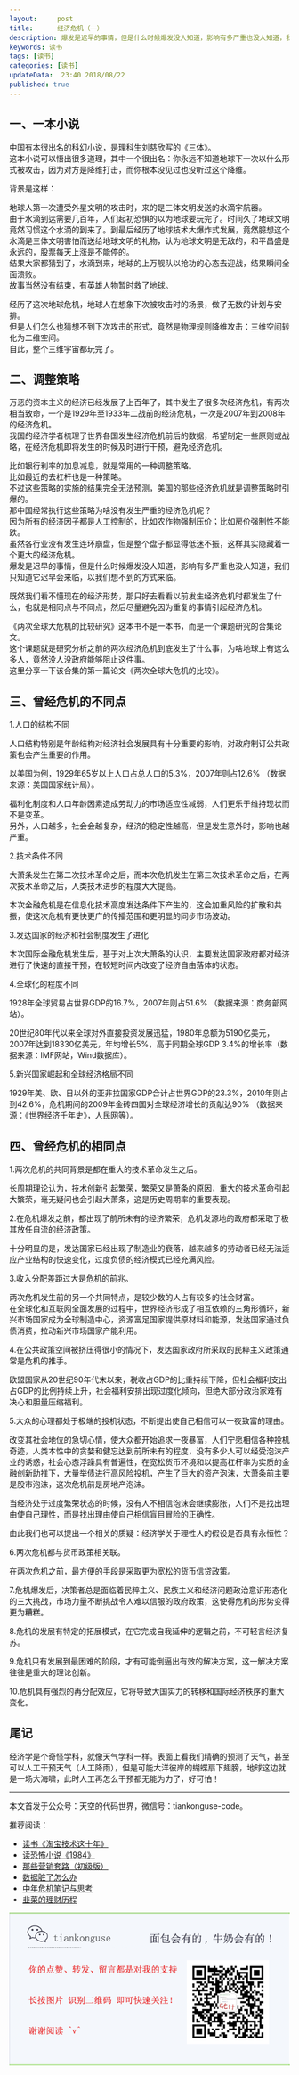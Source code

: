 ```yaml
---   
layout:     post  
title:      经济危机（一）
description: 爆发是迟早的事情，但是什么时候爆发没人知道，影响有多严重也没人知道，我们只知道它迟早会来临，以我们想不到的方式来临。      
keywords: 读书 
tags: [读书]  
categories: [读书]  
updateData:  23:40 2018/08/22   
published: true   
---  
```




## 一、一本小说


中国有本很出名的科幻小说，是理科生刘慈欣写的《三体》。    
这本小说可以悟出很多道理，其中一个很出名：你永远不知道地球下一次以什么形式被攻击，因为对方是降维打击，而你根本没见过也没听过这个降维。  


背景是这样：  


地球人第一次遭受外星文明的攻击时，来的是三体文明发送的水滴宇航器。  
由于水滴到达需要几百年，人们起初恐惧的以为地球要玩完了。时间久了地球文明竟然习惯这个水滴的到来了。到最后经历了地球技术大爆炸式发展，竟然臆想这个水滴是三体文明害怕而送给地球文明的礼物，认为地球文明是无敌的，和平昌盛是永远的，股票每天上涨是不能停的。  
结果大家都猜到了，水滴到来，地球的上万舰队以抢功的心态去迎战，结果瞬间全面溃败。  
故事当然没有结束，有英雄人物暂时救了地球。  


经历了这次地球危机，地球人在想象下次被攻击时的场景，做了无数的计划与安排。  
但是人们怎么也猜想不到下次攻击的形式，竟然是物理规则降维攻击：三维空间转化为二维空间。  
自此，整个三维宇宙都玩完了。  


## 二、调整策略  


万恶的资本主义的经济已经发展了上百年了，其中发生了很多次经济危机，有两次相当致命，一个是1929年至1933年二战前的经济危机，一次是2007年到2008年的经济危机。  
我国的经济学者梳理了世界各国发生经济危机前后的数据，希望制定一些原则或战略，在经济危机即将发生的时候及时进行干预，避免经济危机。    


比如银行利率的加息减息，就是常用的一种调整策略。   
比如最近的去杠杆也是一种策略。  
不过这些策略的实施的结果完全无法预测，美国的那些经济危机就是调整策略时引爆的。    
那中国经常执行这些策略为啥没有发生严重的经济危机呢？    
因为所有的经济因子都是人工控制的，比如农作物强制压价；比如房价强制性不能跌。  
虽然各行业没有发生连环崩盘，但是整个盘子都显得低迷不振，这样其实隐藏着一个更大的经济危机。    
爆发是迟早的事情，但是什么时候爆发没人知道，影响有多严重也没人知道，我们只知道它迟早会来临，以我们想不到的方式来临。  


既然我们看不懂现在的经济形势，那只好去看看以前发生经济危机时都发生了什么，也就是相同点与不同点，然后尽量避免因为重复的事情引起经济危机。  


《两次全球大危机的比较研究》这本书不是一本书，而是一个课题研究的合集论文。  
这个课题就是研究分析之前的两次经济危机到底发生了什么事，为啥地球上有这么多人，竟然没人没政府能够阻止这件事。  
这里分享一下该合集的第一篇论文《两次全球大危机的比较》。  


## 三、曾经危机的不同点  


1.人口的结构不同  


人口结构特别是年龄结构对经济社会发展具有十分重要的影响，对政府制订公共政策也会产生重要的作用。  


以美国为例，1929年65岁以上人口占总人口的5.3%，2007年则占12.6% （数据来源：美国国家统计局）。  


福利化制度和人口年龄因素造成劳动力的市场适应性减弱，人们更乐于维持现状而不是变革。  
另外，人口越多，社会会越复杂，经济的稳定性越高，但是发生意外时，影响也越严重。  


2.技术条件不同  


大萧条发生在第二次技术革命之后，而本次危机发生在第三次技术革命之后，在两次技术革命之后，人类技术进步的程度大大提高。  


本次金融危机是在信息化技术高度发达条件下产生的，这会加重风险的扩散和共振，使这次危机有更快更广的传播范围和更明显的同步市场波动。  


3.发达国家的经济和社会制度发生了进化  


本次国际金融危机发生后，基于对上次大萧条的认识，主要发达国家政府都对经济进行了快速的直接干预，在较短时间内改变了经济自由落体的状态。  


4.全球化的程度不同  


1928年全球贸易占世界GDP的16.7%，2007年则占51.6% （数据来源：商务部网站）。  


20世纪80年代以来全球对外直接投资发展迅猛，1980年总额为5190亿美元，2007年达到18330亿美元，年均增长5%，高于同期全球GDP 3.4%的增长率（数据来源：IMF网站，Wind数据库）。  


5.新兴国家崛起和全球经济格局不同  


1929年美、欧、日以外的亚非拉国家GDP合计占世界GDP的23.3%，2010年则占到42.6%，危机期间的2009年金砖四国对全球经济增长的贡献达90% （数据来源：《世界经济千年史》，人民网等）。  


## 四、曾经危机的相同点  


1.两次危机的共同背景是都在重大的技术革命发生之后。  


长周期理论认为，技术创新引起繁荣，繁荣又是萧条的原因，重大的技术革命引起大繁荣，毫无疑问也会引起大萧条，这是历史周期率的重要表现。  


2.在危机爆发之前，都出现了前所未有的经济繁荣，危机发源地的政府都采取了极其放任自流的经济政策。  


十分明显的是，发达国家已经出现了制造业的衰落，越来越多的劳动者已经无法适应产业结构的快速变化，过度负债的经济模式已经充满风险。  


3.收入分配差距过大是危机的前兆。  


两次危机发生前的另一个共同特点，是较少数的人占有较多的社会财富。  
在全球化和互联网全面发展的过程中，世界经济形成了相互依赖的三角形循环，新兴市场国家成为全球制造中心，资源富足国家提供原材料和能源，发达国家通过负债消费，拉动新兴市场国家产能利用。  


4.在公共政策空间被挤压得很小的情况下，发达国家政府所采取的民粹主义政策通常是危机的推手。  


欧盟国家从20世纪90年代末以来，税收占GDP的比重持续下降，但社会福利支出占GDP的比例持续上升，社会福利安排出现过度化倾向，但绝大部分政治家难有决心和胆量压缩福利。  


5.大众的心理都处于极端的投机状态，不断提出使自己相信可以一夜致富的理由。  


改变其社会地位的急切心情，使大众都开始追求一夜暴富，人们宁愿相信各种投机奇迹，人类本性中的贪婪和健忘达到前所未有的程度，没有多少人可以经受泡沫产业的诱惑，社会心态浮躁具有普遍性，在宽松货币环境和以提高杠杆率为实质的金融创新助推下，大量举债进行高风险投机，产生了巨大的资产泡沫，大萧条前主要是股市泡沫，这次危机前是房地产泡沫。  


当经济处于过度繁荣状态的时候，没有人不相信泡沫会继续膨胀，人们不是找出理由使自己理性，而是找出理由使自己相信盲目冒险的正确性。  


由此我们也可以提出一个相关的质疑：经济学关于理性人的假设是否具有永恒性？  


6.两次危机都与货币政策相关联。  


在两次危机之前，最方便的手段是采取更为宽松的货币信贷政策。  


7.危机爆发后，决策者总是面临着民粹主义、民族主义和经济问题政治意识形态化的三大挑战，市场力量不断挑战令人难以信服的政府政策，这使得危机的形势变得更为糟糕。  


8.危机的发展有特定的拓展模式，在它完成自我延伸的逻辑之前，不可轻言经济复苏。  



9.危机只有发展到最困难的阶段，才有可能倒逼出有效的解决方案，这一解决方案往往是重大的理论创新。  


10.危机具有强烈的再分配效应，它将导致大国实力的转移和国际经济秩序的重大变化。  


## 尾记


经济学是个奇怪学科，就像天气学科一样。表面上看我们精确的预测了天气，甚至可以人工干预天气（人工降雨），但是可能大洋彼岸的蝴蝶扇下翅膀，地球这边就是一场大海啸，此时人工再怎么干预都无能为力了，好可怕！  


---


本文首发于公众号：天空的代码世界，微信号：tiankonguse-code。  


推荐阅读：  


* [读书《淘宝技术这十年》](https://mp.weixin.qq.com/s/IeOQGh22U_1TPrf6sYYTkQ)   
* [读恐怖小说《1984》](https://mp.weixin.qq.com/s/q7HL5o_R5cqJc0b9Ll7EMw)    
* [那些营销套路（初级版）](https://mp.weixin.qq.com/s/xdvqZo9ll6kaL66Cdx)   
* [数据脏了怎么办](https://mp.weixin.qq.com/s/Blw4yxmIsE51dzzbNcfFbg)    
* [中年危机笔记与思考](https://mp.weixin.qq.com/s/dFzDtZS0JN6hhpc1DF-e_g)    
* [韭菜的理财历程](https://mp.weixin.qq.com/s/hsPCy3rOADDC-CMbpnARuw)    



![](/images/tiankonguse-support.png) 




